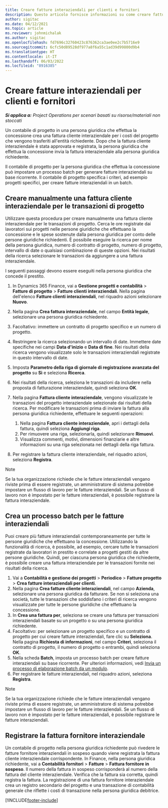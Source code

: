 ```yaml
---
title: Creare fatture interaziendali per clienti e fornitori
description: Questo articolo fornisce informazioni su come creare fatture interaziendali per clienti e fornitori.
author: sigitac
ms.date: 04/12/2021
ms.topic: article
ms.reviewer: johnmichalak
ms.author: sigitac
ms.openlocfilehash: fd7696c32760423c876362ca3ae0ee2c7b5716e9
ms.sourcegitcommit: 6cfc50d89528df977a8f6a55c1ad39d99800d9b4
ms.translationtype: HT
ms.contentlocale: it-IT
ms.lasthandoff: 06/03/2022
ms.locfileid: "8916385"
---
```

# <a name="create-intercompany-customer-and-vendor-invoices"></a>Creare fatture interaziendali per clienti e fornitori

_**Si applica a:** Project Operations per scenari basati su risorse/materiali non stoccati_

Un contabile di progetto in una persona giuridica che effettua la concessione crea una fattura cliente interaziendale per i costi del progetto che vengono trasferiti all'entità richiedente. Dopo che la fattura cliente interaziendale è stata approvata e registrata, la persona giuridica che effettua la concessione invia la fattura interaziendale alla persona giuridica richiedente.

Il contabile di progetto per la persona giuridica che effettua la concessione può impostare un processo batch per generare fatture interaziendali su base ricorrente. Il contabile di progetto specifica i criteri, ad esempio progetti specifici, per creare fatture interaziendali in un batch.

## <a name="manually-create-an-intercompany-customer-invoice-for-project-transactions"></a>Creare manualmente una fattura cliente interaziendale per le transazioni di progetto 

Utilizzare questa procedura per creare manualmente una fattura cliente interaziendale per le transazioni di progetto. Cerca le ore registrate dai lavoratori sui progetti nelle persone giuridiche che effettuano la concessione e le spese sostenute dalla persona giuridica per conto delle persone giuridiche richiedenti. È possibile eseguire la ricerca per nome della persona giuridica, numero di contratto di progetto, numero di progetto, intervallo di date o qualsiasi combinazione di queste opzioni. Nei risultati della ricerca selezionare le transazioni da aggiungere a una fattura interaziendale. 

I seguenti passaggi devono essere eseguiti nella persona giuridica che concede il prestito. 

1. In Dynamics 365 Finance, vai a **Gestione progetti e contabilità** > **Fatture di progetto** > **Fatture clienti interaziendali**. Nella pagina dell'elenco **Fatture clienti interaziendali**, nel riquadro azioni selezionare **Nuovo**.
2. Nella pagina **Crea fattura interaziendale**, nel campo **Entità legale**, selezionare una persona giuridica richiedente.
3. Facoltativo: immettere un contratto di progetto specifico e un numero di progetto.
4. Restringere la ricerca selezionando un intervallo di date. Immettere date specifiche nei campi **Data d'inizio** e **Data di fine**. Nei risultati della ricerca vengono visualizzate solo le transazioni interaziendali registrate in questo intervallo di date.
5. Imposta **Parametro della riga di giornale di registrazione avanzata del progetto** su **Sì** e seleziona **Ricerca**.
6. Nei risultati della ricerca, seleziona le transazioni da includere nella proposta di fatturazione interaziendale, quindi seleziona **OK**.
7. Nella pagina **Fattura cliente interaziendale**, vengono visualizzate le transazioni del progetto interaziendale selezionate dai risultati della ricerca. Per modificare le transazioni prima di inviare la fattura alla persona giuridica richiedente, effettuare le seguenti operazioni:
  
    1. Nella pagina **Fattura cliente interaziendale**, apri i dettagli della fattura, quindi seleziona **Aggiungi riga**.
    2. Per rimuovere una riga, selezionarla, quindi selezionare **Rimuovi**.
    3. Visualizza commenti, motivi, dimensioni finanziarie e altre informazioni su una riga selezionata nei dettagli della riga fattura.
    
8. Per registrare la fattura cliente interaziendale, nel riquadro azioni, seleziona **Registra**.

> [!NOTE]
> Se la tua organizzazione richiede che le fatture interaziendali vengano riviste prima di essere registrate, un amministratore di sistema potrebbe impostare un flusso di lavoro per le fatture interaziendali. Se un flusso di lavoro non è impostato per le fatture interaziendali, è possibile registrare la fattura interaziendale.

## <a name="create-a-batch-job-for-intercompany-invoices"></a>Crea un processo batch per le fatture interaziendali

Puoi creare più fatture interaziendali contemporaneamente per tutte le persone giuridiche che effettuano la concessione. Utilizzando la funzionalità di ricerca, è possibile, ad esempio, cercare tutte le transazioni registrate da lavoratori in prestito e correlate a progetti gestiti da altre persone giuridiche. Quindi, per ciascuna persona giuridica che richiedente, è possibile creare una fattura interaziendale per le transazioni fornite nei risultati della ricerca.

1. Vai a **Contabilità e gestione dei progetti** > **Periodico** > **Fatture progetto** > **Crea fatture interaziendali per clienti**.
2. Nella pagina **Crea fatture cliente interaziendali**, nel campo **Azienda**, selezionare una persona giuridica da fatturare. Se non si seleziona una società, tutte le transazioni che soddisfano i criteri di ricerca vengono visualizzate per tutte le persone giuridiche che effettuano la concessione.
3. In **Crea una fattura per**, seleziona se creare una fattura per transazioni interaziendali basate su un progetto o su una persona giuridica richiedente.
4. Facoltativo: per selezionare un progetto specifico e un contratto di progetto per cui creare fatture interaziendali, fare clic su **Seleziona**. Nella pagina **Richiesta di informazioni**, nel campo **Criteri**, seleziona il contratto di progetto, il numero di progetto o entrambi, quindi seleziona **OK**.
5. Nella scheda **Batch**, imposta un processo batch per creare fatture interaziendali su base ricorrente. Per ulteriori informazioni, vedi [Invia un processo di elaborazione batch da un modulo](/dynamicsax-2012/appuser-itpro/submit-a-batch-processing-job-from-a-form).
6. Per registrare le fatture interaziendali, nel riquadro azioni, seleziona **Registra**.

> [!NOTE]
> Se la tua organizzazione richiede che le fatture interaziendali vengano riviste prima di essere registrate, un amministratore di sistema potrebbe impostare un flusso di lavoro per le fatture interaziendali. Se un flusso di lavoro non è impostato per le fatture interaziendali, è possibile registrare le fatture interaziendali.

## <a name="post-the-intercompany-vendor-invoice"></a>Registrare la fattura fornitore interaziendale

Un contabile di progetto nella persona giuridica richiedente può rivedere le fatture fornitore interaziendali in sospeso quando viene registrata la fattura cliente interaziendale corrispondente. In Finance, nella persona giuridica richiedente, vai a **Contabilità fornitori** > **Fatture** > **Fattura fornitore in sospeso**. Il numero della fattura in sospeso corrisponderà al numero della fattura del cliente interaziendale. Verifica che la fattura sia corretta, quindi registra la fattura. La registrazione di una fattura fornitore interaziendale crea un registro secondario del progetto e una transazione di contabilità generale che riflette i costi di transazione nella persona giuridica debitrice.


[!INCLUDE[footer-include](../includes/footer-banner.md)]
